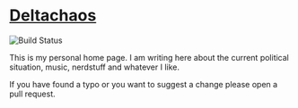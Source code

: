 # [Deltachaos](https://www.deltachaos.de/)

![Build Status](https://img.shields.io/travis/Deltachaos/deltachaos.github.io/master.svg?label=Build)

This is my personal home page. I am writing here about the current political situation, music, nerdstuff and whatever I
like.

If you have found a typo or you want to suggest a change please open a pull request.

